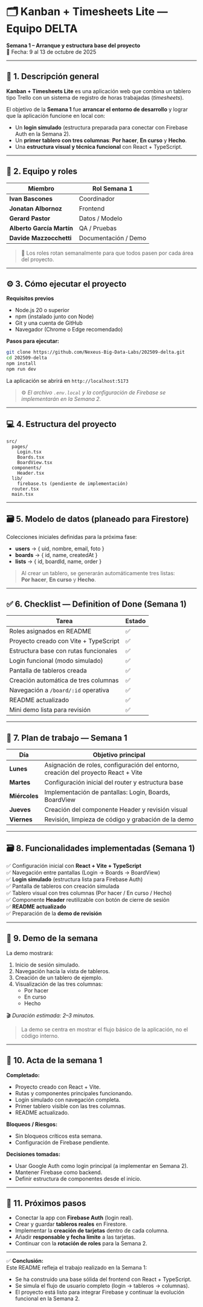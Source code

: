 # 🗂️ Kanban + Timesheets Lite — Equipo DELTA

**Semana 1 – Arranque y estructura base del proyecto**  
📅 Fecha: 9 al 13 de octubre de 2025  

---

## 🧭 1. Descripción general

**Kanban + Timesheets Lite** es una aplicación web que combina un tablero tipo Trello con un sistema de registro de horas trabajadas (*timesheets*).

El objetivo de la **Semana 1** fue **arrancar el entorno de desarrollo** y lograr que la aplicación funcione en local con:
- Un **login simulado** (estructura preparada para conectar con Firebase Auth en la Semana 2).  
- Un **primer tablero con tres columnas**: **Por hacer**, **En curso** y **Hecho**.  
- Una **estructura visual y técnica funcional** con React + TypeScript.

---

## 👥 2. Equipo y roles

| Miembro | Rol Semana 1 |
|----------|---------------|
| **Ivan Bascones**  | Coordinador | https://github.com/ivanBasCub |
| **Jonatan Albornoz**  | Frontend | https://github.com/electroalbor |
| **Gerard Pastor** | Datos / Modelo | https://github.com/gpastoraltarriba |
| **Alberto García Martín**  | QA / Pruebas | https://github.com/albertogarciamartin |
| **Davide Mazzocchetti** | Documentación / Demo | https://github.com/DvdMzz17 |

> 🔄 Los roles rotan semanalmente para que todos pasen por cada área del proyecto.

---

## ⚙️ 3. Cómo ejecutar el proyecto

**Requisitos previos**
- Node.js 20 o superior  
- npm (instalado junto con Node)
- Git y una cuenta de GitHub
- Navegador (Chrome o Edge recomendado)

**Pasos para ejecutar:**
```bash
git clone https://github.com/Nexeus-Big-Data-Labs/202509-delta.git
cd 202509-delta
npm install
npm run dev
```

La aplicación se abrirá en `http://localhost:5173`

> ⚙️ *El archivo `.env.local` y la configuración de Firebase se implementarán en la Semana 2.*

---

## 💻 4. Estructura del proyecto

```
src/
  pages/
    Login.tsx
    Boards.tsx
    BoardView.tsx
  components/
    Header.tsx
  lib/
    firebase.ts (pendiente de implementación)
  router.tsx
  main.tsx
```

---

## 🗃️ 5. Modelo de datos (planeado para Firestore)

Colecciones iniciales definidas para la próxima fase:

- **users** → { uid, nombre, email, foto }  
- **boards** → { id, name, createdAt }  
- **lists** → { id, boardId, name, order }

> Al crear un tablero, se generarán automáticamente tres listas:  
> **Por hacer**, **En curso** y **Hecho**.

---

## ✅ 6. Checklist — Definition of Done (Semana 1)

| Tarea | Estado |
|---|---|
| Roles asignados en README | ✅ |
| Proyecto creado con Vite + TypeScript | ✅ |
| Estructura base con rutas funcionales | ✅ |
| Login funcional (modo simulado) | ✅ |
| Pantalla de tableros creada | ✅ |
| Creación automática de tres columnas | ✅ |
| Navegación a `/board/:id` operativa | ✅ |
| README actualizado | ✅ |
| Mini demo lista para revisión | ✅ |

---

## 📆 7. Plan de trabajo — Semana 1

| Día | Objetivo principal |
|-----|--------------------|
| **Lunes** | Asignación de roles, configuración del entorno, creación del proyecto React + Vite |
| **Martes** | Configuración inicial del router y estructura base |
| **Miércoles** | Implementación de pantallas: Login, Boards, BoardView |
| **Jueves** | Creación del componente Header y revisión visual |
| **Viernes** | Revisión, limpieza de código y grabación de la demo |

---

## 🗃️ 8. Funcionalidades implementadas (Semana 1)

✅ Configuración inicial con **React + Vite + TypeScript**  
✅ Navegación entre pantallas (Login → Boards → BoardView)  
✅ **Login simulado** (estructura lista para Firebase Auth)  
✅ Pantalla de tableros con creación simulada  
✅ Tablero visual con tres columnas (Por hacer / En curso / Hecho)  
✅ Componente **Header** reutilizable con botón de cierre de sesión  
✅ **README actualizado**  
✅ Preparación de la **demo de revisión**

---

## 🎥 9. Demo de la semana

La demo mostrará:
1. Inicio de sesión simulado.  
2. Navegación hacia la vista de tableros.  
3. Creación de un tablero de ejemplo.  
4. Visualización de las tres columnas:  
   - Por hacer  
   - En curso  
   - Hecho  

🎬 *Duración estimada: 2–3 minutos.*

> La demo se centra en mostrar el flujo básico de la aplicación, no el código interno.

---

## 🧾 10. Acta de la semana 1

**Completado:**
- Proyecto creado con React + Vite.  
- Rutas y componentes principales funcionando.  
- Login simulado con navegación completa.  
- Primer tablero visible con las tres columnas.  
- README actualizado.  

**Bloqueos / Riesgos:**
- Sin bloqueos críticos esta semana.  
- Configuración de Firebase pendiente.  

**Decisiones tomadas:**
- Usar Google Auth como login principal (a implementar en Semana 2).  
- Mantener Firebase como backend.  
- Definir estructura de componentes desde el inicio.

---

## 🚀 11. Próximos pasos

- Conectar la app con **Firebase Auth** (login real).  
- Crear y guardar **tableros reales** en Firestore.  
- Implementar la **creación de tarjetas** dentro de cada columna.  
- Añadir **responsable y fecha límite** a las tarjetas.  
- Continuar con la **rotación de roles** para la Semana 2.


---

✅ **Conclusión:**  
Este README refleja el trabajo realizado en la Semana 1:  
- Se ha construido una base sólida del frontend con React + TypeScript.  
- Se simula el flujo de usuario completo (login → tableros → columnas).  
- El proyecto está listo para integrar Firebase y continuar la evolución funcional en la Semana 2.


